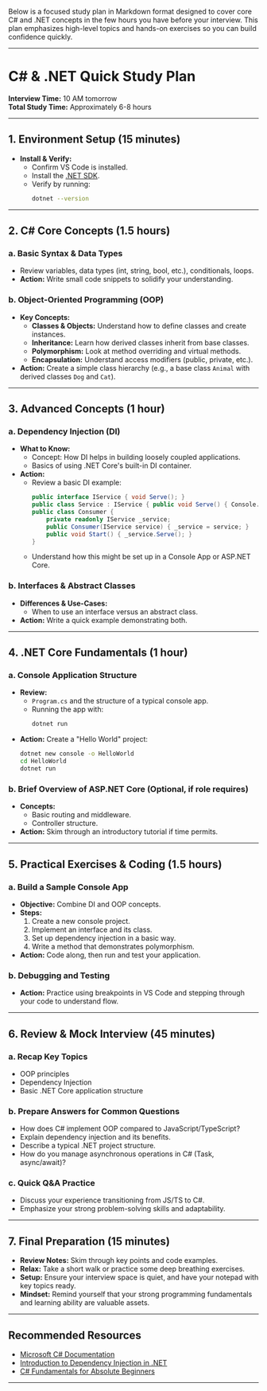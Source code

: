 Below is a focused study plan in Markdown format designed to cover core C# and .NET concepts in the few hours you have before your interview. This plan emphasizes high-level topics and hands-on exercises so you can build confidence quickly.

---

# C# & .NET Quick Study Plan

**Interview Time:** 10 AM tomorrow  
**Total Study Time:** Approximately 6-8 hours

---

## 1. Environment Setup (15 minutes)

- **Install & Verify:**
  - Confirm VS Code is installed.
  - Install the [.NET SDK](https://dotnet.microsoft.com/download).
  - Verify by running:
    ```bash
    dotnet --version
    ```

---

## 2. C# Core Concepts (1.5 hours)

### a. Basic Syntax & Data Types

- Review variables, data types (int, string, bool, etc.), conditionals, loops.
- **Action:** Write small code snippets to solidify your understanding.

### b. Object-Oriented Programming (OOP)

- **Key Concepts:**
  - **Classes & Objects:** Understand how to define classes and create instances.
  - **Inheritance:** Learn how derived classes inherit from base classes.
  - **Polymorphism:** Look at method overriding and virtual methods.
  - **Encapsulation:** Understand access modifiers (public, private, etc.).
- **Action:** Create a simple class hierarchy (e.g., a base class `Animal` with derived classes `Dog` and `Cat`).

---

## 3. Advanced Concepts (1 hour)

### a. Dependency Injection (DI)

- **What to Know:**
  - Concept: How DI helps in building loosely coupled applications.
  - Basics of using .NET Core's built-in DI container.
- **Action:**
  - Review a basic DI example:
    ```csharp
    public interface IService { void Serve(); }
    public class Service : IService { public void Serve() { Console.WriteLine("Service Called"); } }
    public class Consumer {
        private readonly IService _service;
        public Consumer(IService service) { _service = service; }
        public void Start() { _service.Serve(); }
    }
    ```
  - Understand how this might be set up in a Console App or ASP.NET Core.

### b. Interfaces & Abstract Classes

- **Differences & Use-Cases:**
  - When to use an interface versus an abstract class.
- **Action:** Write a quick example demonstrating both.

---

## 4. .NET Core Fundamentals (1 hour)

### a. Console Application Structure

- **Review:**
  - `Program.cs` and the structure of a typical console app.
  - Running the app with:
    ```bash
    dotnet run
    ```
- **Action:** Create a "Hello World" project:
  ```bash
  dotnet new console -o HelloWorld
  cd HelloWorld
  dotnet run
  ```

### b. Brief Overview of ASP.NET Core (Optional, if role requires)

- **Concepts:**
  - Basic routing and middleware.
  - Controller structure.
- **Action:** Skim through an introductory tutorial if time permits.

---

## 5. Practical Exercises & Coding (1.5 hours)

### a. Build a Sample Console App

- **Objective:** Combine DI and OOP concepts.
- **Steps:**
  1. Create a new console project.
  2. Implement an interface and its class.
  3. Set up dependency injection in a basic way.
  4. Write a method that demonstrates polymorphism.
- **Action:** Code along, then run and test your application.

### b. Debugging and Testing

- **Action:** Practice using breakpoints in VS Code and stepping through your code to understand flow.

---

## 6. Review & Mock Interview (45 minutes)

### a. Recap Key Topics

- OOP principles
- Dependency Injection
- Basic .NET Core application structure

### b. Prepare Answers for Common Questions

- How does C# implement OOP compared to JavaScript/TypeScript?
- Explain dependency injection and its benefits.
- Describe a typical .NET project structure.
- How do you manage asynchronous operations in C# (Task, async/await)?

### c. Quick Q&A Practice

- Discuss your experience transitioning from JS/TS to C#.
- Emphasize your strong problem-solving skills and adaptability.

---

## 7. Final Preparation (15 minutes)

- **Review Notes:** Skim through key points and code examples.
- **Relax:** Take a short walk or practice some deep breathing exercises.
- **Setup:** Ensure your interview space is quiet, and have your notepad with key topics ready.
- **Mindset:** Remind yourself that your strong programming fundamentals and learning ability are valuable assets.

---

## Recommended Resources

- [Microsoft C# Documentation](https://docs.microsoft.com/en-us/dotnet/csharp/)
- [Introduction to Dependency Injection in .NET](https://docs.microsoft.com/en-us/dotnet/core/extensions/dependency-injection)
- [C# Fundamentals for Absolute Beginners](https://channel9.msdn.com/Series/C-Fundamentals-for-Absolute-Beginners)

---
